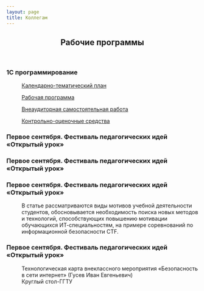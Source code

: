 ```yaml
---
layout: page
title: Коллегам
---
```

<section>
<header class="major">
	<h2>Рабочие программы</h2>
</header>

<dl>
	<dt><h3>1С программирование</h3></dt>
	<dd>
		<p><a href="/coll/plan/1c/programmirovanie_1c_ktp.pdf"> Календарно-тематический план</a></p>
	</dd>
	<dd>
		<p><a href="/coll/plan/1c/1s_rab_pr.pdf"> Рабочая программа</a></p>
	</dd>
	<dd>
		<p><a href="/coll/plan/1c/vsr_1s.pdf"> Внеаудиторная самостоятельная работа</a></p>
	</dd>
	<dd>
		<p><a href="/coll/plan/1c/kos_1s.pdf"> Контрольно-оценочные средства</a></p>
	</dd>
	<dt><h3>Первое сентября. Фестиваль педагогических идей «Открытый урок»</h3></dt>
	<dd>
		<p></p>
	</dd>
	<dt><h3>Первое сентября. Фестиваль педагогических идей «Открытый урок»</h3></dt>
	<dd>
		<p></p>
	</dd>
	<dt><h3>Первое сентября. Фестиваль педагогических идей «Открытый урок»</h3></dt>
	<dd>
		<p>В статье рассматриваются  виды мотивов учебной деятельности студентов, обосновывается  необходимость поиска новых методов и технологий, способствующих  повышению  мотивации обучающихся ИТ-специальностям, на примере соревнований по информационной безопасности CTF.</p>
	</dd>
	<dt><h3>Первое сентября. Фестиваль педагогических идей «Открытый урок»</h3></dt>
	<dd>
		<p>
			Технологическая карта внеклассного мероприятия «Безопасность в сети интернет» (Гусев Иван Евгеньевич)<br>
			Круглый стол-ГГТУ
		</p>
	</dd>
</dl>
</section>